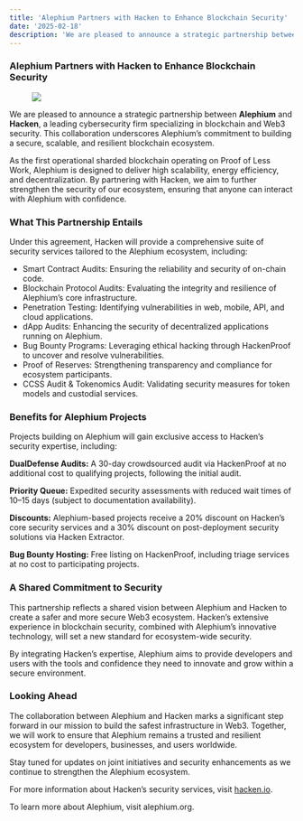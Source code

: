 ```yaml
---
title: 'Alephium Partners with Hacken to Enhance Blockchain Security'
date: '2025-02-18'
description: 'We are pleased to announce a strategic partnership between Alephium and Hacken, a leading cybersecurity firm specializing in blockchain and…'
---
```


### Alephium Partners with Hacken to Enhance Blockchain Security

<figure id="d87a" class="graf graf--figure graf-after--h3">
<img src="https://cdn-images-1.medium.com/max/800/1*bez0lBos-KvFusnW9wv89w.jpeg" class="graf-image" data-image-id="1*bez0lBos-KvFusnW9wv89w.jpeg" data-width="1280" data-height="720" data-is-featured="true" />
</figure>

We are pleased to announce a strategic partnership between **Alephium** and **Hacken**, a leading cybersecurity firm specializing in blockchain and Web3 security. This collaboration underscores Alephium’s commitment to building a secure, scalable, and resilient blockchain ecosystem.

As the first operational sharded blockchain operating on Proof of Less Work, Alephium is designed to deliver high scalability, energy efficiency, and decentralization. By partnering with Hacken, we aim to further strengthen the security of our ecosystem, ensuring that anyone can interact with Alephium with confidence.

### What This Partnership Entails

Under this agreement, Hacken will provide a comprehensive suite of security services tailored to the Alephium ecosystem, including:

- <span id="d988">Smart Contract Audits: Ensuring the reliability and security of on-chain code.</span>
- <span id="218f">Blockchain Protocol Audits: Evaluating the integrity and resilience of Alephium’s core infrastructure.</span>
- <span id="9be9">Penetration Testing: Identifying vulnerabilities in web, mobile, API, and cloud applications.</span>
- <span id="78a0">dApp Audits: Enhancing the security of decentralized applications running on Alephium.</span>
- <span id="57a2">Bug Bounty Programs: Leveraging ethical hacking through HackenProof to uncover and resolve vulnerabilities.</span>
- <span id="ac60">Proof of Reserves: Strengthening transparency and compliance for ecosystem participants.</span>
- <span id="1d63">CCSS Audit & Tokenomics Audit: Validating security measures for token models and custodial services.</span>

### Benefits for Alephium Projects

Projects building on Alephium will gain exclusive access to Hacken’s security expertise, including:

**DualDefense Audits:** A 30-day crowdsourced audit via HackenProof at no additional cost to qualifying projects, following the initial audit.

**Priority Queue:** Expedited security assessments with reduced wait times of 10–15 days (subject to documentation availability).

**Discounts:** Alephium-based projects receive a 20% discount on Hacken’s core security services and a 30% discount on post-deployment security solutions via Hacken Extractor.

**Bug Bounty Hosting:** Free listing on HackenProof, including triage services at no cost to participating projects.

### A Shared Commitment to Security

This partnership reflects a shared vision between Alephium and Hacken to create a safer and more secure Web3 ecosystem. Hacken’s extensive experience in blockchain security, combined with Alephium’s innovative technology, will set a new standard for ecosystem-wide security.

By integrating Hacken’s expertise, Alephium aims to provide developers and users with the tools and confidence they need to innovate and grow within a secure environment.

### Looking Ahead

The collaboration between Alephium and Hacken marks a significant step forward in our mission to build the safest infrastructure in Web3. Together, we will work to ensure that Alephium remains a trusted and resilient ecosystem for developers, businesses, and users worldwide.

Stay tuned for updates on joint initiatives and security enhancements as we continue to strengthen the Alephium ecosystem.

For more information about Hacken’s security services, visit <a href="https://hackenio.cc/3Qko1S9" class="markup--anchor markup--p-anchor" data-href="https://hackenio.cc/3Qko1S9" rel="noopener" target="_blank">hacken.io</a>.

To learn more about Alephium, visit alephium.org.
